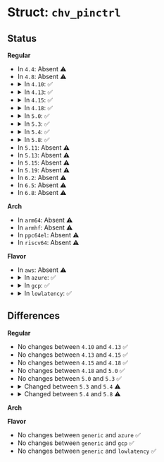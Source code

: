 # Struct: <code>chv_pinctrl</code>

## Status
<b>Regular</b>
<ul>
<li>
In <code>4.4</code>: Absent ⚠️
</li>
<li>
In <code>4.8</code>: Absent ⚠️
</li>
<li>
<details>
<summary>In <code>4.10</code>: ✅</summary>

```c
struct chv_pinctrl {
    struct device *dev;
    struct pinctrl_desc pctldesc;
    struct pinctrl_dev *pctldev;
    struct gpio_chip chip;
    void *regs;
    unsigned int intr_lines[16];
    const struct chv_community *community;
    u32 saved_intmask;
    struct chv_pin_context *saved_pin_context;
};
```
</details>
</li>
<li>
<details>
<summary>In <code>4.13</code>: ✅</summary>

```c
struct chv_pinctrl {
    struct device *dev;
    struct pinctrl_desc pctldesc;
    struct pinctrl_dev *pctldev;
    struct gpio_chip chip;
    void *regs;
    unsigned int intr_lines[16];
    const struct chv_community *community;
    u32 saved_intmask;
    struct chv_pin_context *saved_pin_context;
};
```
</details>
</li>
<li>
<details>
<summary>In <code>4.15</code>: ✅</summary>

```c
struct chv_pinctrl {
    struct device *dev;
    struct pinctrl_desc pctldesc;
    struct pinctrl_dev *pctldev;
    struct gpio_chip chip;
    void *regs;
    unsigned int intr_lines[16];
    const struct chv_community *community;
    u32 saved_intmask;
    struct chv_pin_context *saved_pin_context;
};
```
</details>
</li>
<li>
<details>
<summary>In <code>4.18</code>: ✅</summary>

```c
struct chv_pinctrl {
    struct device *dev;
    struct pinctrl_desc pctldesc;
    struct pinctrl_dev *pctldev;
    struct gpio_chip chip;
    void *regs;
    unsigned int intr_lines[16];
    const struct chv_community *community;
    u32 saved_intmask;
    struct chv_pin_context *saved_pin_context;
};
```
</details>
</li>
<li>
<details>
<summary>In <code>5.0</code>: ✅</summary>

```c
struct chv_pinctrl {
    struct device *dev;
    struct pinctrl_desc pctldesc;
    struct pinctrl_dev *pctldev;
    struct gpio_chip chip;
    void *regs;
    unsigned int intr_lines[16];
    const struct chv_community *community;
    u32 saved_intmask;
    struct chv_pin_context *saved_pin_context;
};
```
</details>
</li>
<li>
<details>
<summary>In <code>5.3</code>: ✅</summary>

```c
struct chv_pinctrl {
    struct device *dev;
    struct pinctrl_desc pctldesc;
    struct pinctrl_dev *pctldev;
    struct gpio_chip chip;
    void *regs;
    unsigned int intr_lines[16];
    const struct chv_community *community;
    u32 saved_intmask;
    struct chv_pin_context *saved_pin_context;
};
```
</details>
</li>
<li>
<details>
<summary>In <code>5.4</code>: ✅</summary>

```c
struct chv_pinctrl {
    struct device *dev;
    struct pinctrl_desc pctldesc;
    struct pinctrl_dev *pctldev;
    struct gpio_chip chip;
    struct irq_chip irqchip;
    void *regs;
    unsigned int intr_lines[16];
    const struct chv_community *community;
    u32 saved_intmask;
    struct chv_pin_context *saved_pin_context;
};
```
</details>
</li>
<li>
<details>
<summary>In <code>5.8</code>: ✅</summary>

```c
struct chv_pinctrl {
    struct device *dev;
    struct pinctrl_desc pctldesc;
    struct pinctrl_dev *pctldev;
    struct gpio_chip chip;
    struct irq_chip irqchip;
    void *regs;
    unsigned int irq;
    unsigned int intr_lines[16];
    const struct chv_community *community;
    u32 saved_intmask;
    struct chv_pin_context *saved_pin_context;
};
```
</details>
</li>
<li>
In <code>5.11</code>: Absent ⚠️
</li>
<li>
In <code>5.13</code>: Absent ⚠️
</li>
<li>
In <code>5.15</code>: Absent ⚠️
</li>
<li>
In <code>5.19</code>: Absent ⚠️
</li>
<li>
In <code>6.2</code>: Absent ⚠️
</li>
<li>
In <code>6.5</code>: Absent ⚠️
</li>
<li>
In <code>6.8</code>: Absent ⚠️
</li>
</ul>
<b>Arch</b>
<ul>
<li>
In <code>arm64</code>: Absent ⚠️
</li>
<li>
In <code>armhf</code>: Absent ⚠️
</li>
<li>
In <code>ppc64el</code>: Absent ⚠️
</li>
<li>
In <code>riscv64</code>: Absent ⚠️
</li>
</ul>
<b>Flavor</b>
<ul>
<li>
In <code>aws</code>: Absent ⚠️
</li>
<li>
<details>
<summary>In <code>azure</code>: ✅</summary>

```c
struct chv_pinctrl {
    struct device *dev;
    struct pinctrl_desc pctldesc;
    struct pinctrl_dev *pctldev;
    struct gpio_chip chip;
    struct irq_chip irqchip;
    void *regs;
    unsigned int intr_lines[16];
    const struct chv_community *community;
    u32 saved_intmask;
    struct chv_pin_context *saved_pin_context;
};
```
</details>
</li>
<li>
<details>
<summary>In <code>gcp</code>: ✅</summary>

```c
struct chv_pinctrl {
    struct device *dev;
    struct pinctrl_desc pctldesc;
    struct pinctrl_dev *pctldev;
    struct gpio_chip chip;
    struct irq_chip irqchip;
    void *regs;
    unsigned int intr_lines[16];
    const struct chv_community *community;
    u32 saved_intmask;
    struct chv_pin_context *saved_pin_context;
};
```
</details>
</li>
<li>
<details>
<summary>In <code>lowlatency</code>: ✅</summary>

```c
struct chv_pinctrl {
    struct device *dev;
    struct pinctrl_desc pctldesc;
    struct pinctrl_dev *pctldev;
    struct gpio_chip chip;
    struct irq_chip irqchip;
    void *regs;
    unsigned int intr_lines[16];
    const struct chv_community *community;
    u32 saved_intmask;
    struct chv_pin_context *saved_pin_context;
};
```
</details>
</li>
</ul>

## Differences
<b>Regular</b>
<ul>
<li>
No changes between <code>4.10</code> and <code>4.13</code> ✅
</li>
<li>
No changes between <code>4.13</code> and <code>4.15</code> ✅
</li>
<li>
No changes between <code>4.15</code> and <code>4.18</code> ✅
</li>
<li>
No changes between <code>4.18</code> and <code>5.0</code> ✅
</li>
<li>
No changes between <code>5.0</code> and <code>5.3</code> ✅
</li>
<li>
<details>
<summary>Changed between <code>5.3</code> and <code>5.4</code> ⚠️</summary>
<ul>
<li>
<b>Field added. </b>
<code>struct irq_chip irqchip</code>
</li>
</ul>
</details>
</li>
<li>
<details>
<summary>Changed between <code>5.4</code> and <code>5.8</code> ⚠️</summary>
<ul>
<li>
<b>Field added. </b>
<code>unsigned int irq</code>
</li>
</ul>
</details>
</li>
</ul>
<b>Arch</b>
<ul>
</ul>
<b>Flavor</b>
<ul>
<li>
No changes between <code>generic</code> and <code>azure</code> ✅
</li>
<li>
No changes between <code>generic</code> and <code>gcp</code> ✅
</li>
<li>
No changes between <code>generic</code> and <code>lowlatency</code> ✅
</li>
</ul>
